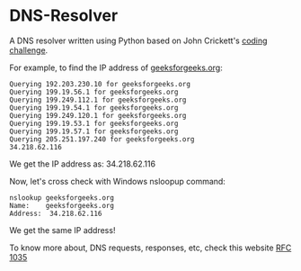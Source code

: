 # DNS-Resolver

A DNS resolver written using Python based on John Crickett's [coding challenge](https://codingchallenges.fyi/challenges/challenge-dns-resolver/).

For example, to find the IP address of [geeksforgeeks.org](geeksforgeeks.org):
```
Querying 192.203.230.10 for geeksforgeeks.org
Querying 199.19.56.1 for geeksforgeeks.org
Querying 199.249.112.1 for geeksforgeeks.org
Querying 199.19.54.1 for geeksforgeeks.org
Querying 199.249.120.1 for geeksforgeeks.org
Querying 199.19.53.1 for geeksforgeeks.org
Querying 199.19.57.1 for geeksforgeeks.org
Querying 205.251.197.240 for geeksforgeeks.org
34.218.62.116
```
We get the IP address as: 34.218.62.116

Now, let's cross check with Windows nsloopup command:
```
nslookup geeksforgeeks.org
Name:    geeksforgeeks.org
Address:  34.218.62.116
```
We get the same IP address!

To know more about, DNS requests, responses, etc, check this website [RFC 1035](https://datatracker.ietf.org/doc/html/rfc1035#section-4.1.1)
